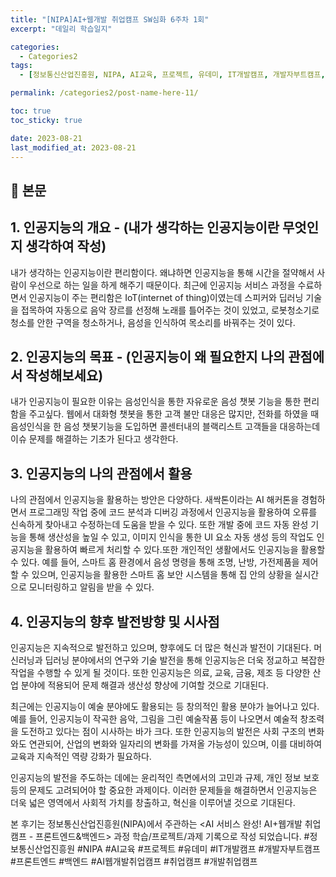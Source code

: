 ```yaml
---
title: "[NIPA]AI+웹개발 취업캠프 SW심화 6주차 1회"
excerpt: "데일리 학습일지"

categories:
  - Categories2
tags:
  - [정보통신산업진흥원, NIPA, AI교육, 프로젝트, 유데미, IT개발캠프, 개발자부트캠프, 프론트엔드, 백엔드, AI웹개발취업캠프, 취업캠프, 개발취업캠프]

permalink: /categories2/post-name-here-11/

toc: true
toc_sticky: true

date: 2023-08-21
last_modified_at: 2023-08-21
---
```


## 🦥 본문
## 1. 인공지능의 개요 - (내가 생각하는 인공지능이란 무엇인지 생각하여 작성)

내가 생각하는 인공지능이란 편리함이다. 왜냐하면 인공지능을 통해 시간을 절약해서 사람이 우선으로 하는 일을 하게 해주기 때문이다. 최근에 인공지능 서비스 과정을 수료하면서 인공지능이 주는 편리함은 IoT(internet of thing)이였는데 스피커와 딥러닝 기술을 접목하여 자동으로 음악 장르를 선정해 노래를 틀어주는 것이 있었고, 로봇청소기로 청소를 안한 구역을 청소하거나, 음성을 인식하여 목소리를 바꿔주는 것이 있다.

## 2. 인공지능의 목표 - (인공지능이 왜 필요한지 나의 관점에서 작성해보세요)

내가 인공지능이 필요한 이유는 음성인식을 통한 자유로운 음성 챗봇 기능을 통한 편리함을 주고싶다. 웹에서 대화형 챗봇을 통한 고객 불만 대응은 많지만, 전화를 하였을 때 음성인식을 한 음성 챗봇기능을 도입하면 콜센터내의 블랙리스트 고객들을 대응하는데 이슈 문제를 해결하는 기초가 된다고 생각한다. 

## 3. 인공지능의 나의 관점에서 활용

나의 관점에서 인공지능을 활용하는 방안은 다양하다. 새싹톤이라는 AI 해커톤을 경험하면서 프로그래밍 작업 중에 코드 분석과 디버깅 과정에서 인공지능을 활용하여 오류를 신속하게 찾아내고 수정하는데 도움을 받을 수 있다. 또한 개발 중에 코드 자동 완성 기능을 통해 생산성을 높일 수 있고, 이미지 인식을 통한 UI 요소 자동 생성 등의 작업도 인공지능을 활용하여 빠르게 처리할 수 있다.또한 개인적인 생활에서도 인공지능을 활용할 수 있다. 예를 들어, 스마트 홈 환경에서 음성 명령을 통해 조명, 난방, 가전제품을 제어할 수 있으며, 인공지능을 활용한 스마트 홈 보안 시스템을 통해 집 안의 상황을 실시간으로 모니터링하고 알림을 받을 수 있다.

## 4. 인공지능의 향후 발전방향 및 시사점

인공지능은 지속적으로 발전하고 있으며, 향후에도 더 많은 혁신과 발전이 기대된다. 머신러닝과 딥러닝 분야에서의 연구와 기술 발전을 통해 인공지능은 더욱 정교하고 복잡한 작업을 수행할 수 있게 될 것이다. 또한 인공지능은 의료, 교육, 금융, 제조 등 다양한 산업 분야에 적용되어 문제 해결과 생산성 향상에 기여할 것으로 기대된다.

최근에는 인공지능이 예술 분야에도 활용되는 등 창의적인 활용 분야가 늘어나고 있다. 예를 들어, 인공지능이 작곡한 음악, 그림을 그린 예술작품 등이 나오면서 예술적 창조력을 도전하고 있다는 점이 시사하는 바가 크다. 또한 인공지능의 발전은 사회 구조의 변화와도 연관되어, 산업의 변화와 일자리의 변화를 가져올 가능성이 있으며, 이를 대비하여 교육과 지속적인 역량 강화가 필요하다.

인공지능의 발전을 주도하는 데에는 윤리적인 측면에서의 고민과 규제, 개인 정보 보호 등의 문제도 고려되어야 할 중요한 과제이다. 이러한 문제들을 해결하면서 인공지능은 더욱 넓은 영역에서 사회적 가치를 창출하고, 혁신을 이루어낼 것으로 기대된다.

  본 후기는 정보통신산업진흥원(NIPA)에서 주관하는 <AI 서비스 완성! AI+웹개발 취업캠프 - 프론트엔드&백엔드> 과정 학습/프로젝트/과제 기록으로 작성 되었습니다. #정보통신산업진흥원 #NIPA #AI교육 #프로젝트 #유데미 #IT개발캠프 #개발자부트캠프 #프론트엔드 #백엔드 #AI웹개발취업캠프 #취업캠프 #개발취업캠프   
